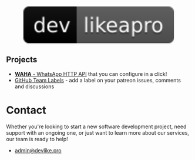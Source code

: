 <p align="center">
    <img src="./images/logo.svg" alt="Image" height="100px"/>
</p>

## Projects
- [**WAHA** - WhatsApp HTTP API](https://waha.devlike.pro) that you can configure in a click!
- [GitHub Team Labels](https://github.com/devlikeapro/github-team-labels) - add a label on your patreon issues, comments and discussions 

# Contact
Whether you're looking to start a new software development project, need support with an ongoing one, or just want to learn more about our services, our team is ready to help!

- [admin@devlike.pro](mailto:admin@devlike.pro)
